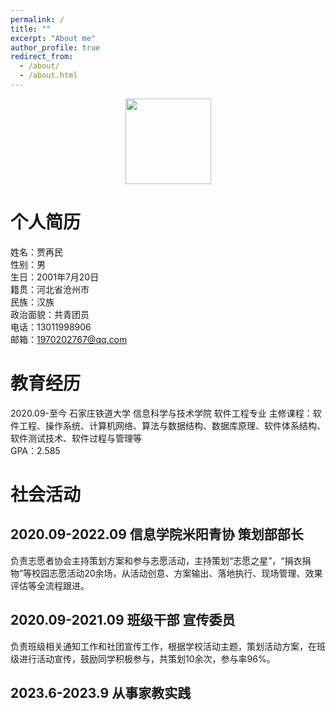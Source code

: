 ```yaml
---
permalink: /
title: ""
excerpt: "About me"
author_profile: true
redirect_from: 
  - /about/
  - /about.html
---
```


<div align="center"> <img height="137px" src="https://github-readme-stats.vercel.app/api?username=sun0225SUN&hide_title=true&hide_border=true&show_icons=trueline_height=21&text_color=000&icon_color=000&bg_color=0,ea6161,ffc64d,fffc4d,52fa5a&theme=graywhite" /> 
</div>

个人简历
======
姓名：贾再民  
性别：男  
生日：2001年7月20日  
籍贯：河北省沧州市  
民族：汉族  
政治面貌：共青团员  
电话：13011998906  
邮箱：1970202767@qq.com  

教育经历
======
2020.09-至今 石家庄铁道大学 信息科学与技术学院 软件工程专业
主修课程：软件工程、操作系统、计算机网络、算法与数据结构、数据库原理、软件体系结构、 软件测试技术、软件过程与管理等  
GPA：2.585  

社会活动
======

2020.09-2022.09 信息学院米阳青协 策划部部长  
------

负责志愿者协会主持策划方案和参与志愿活动，主持策划“志愿之星”，“捐衣捐物”等校园志愿活动20余场，从活动创意、方案输出、落地执行、现场管理、效果评估等全流程跟进。

2020.09-2021.09 班级干部 宣传委员
------

负责班级相关通知工作和社团宣传工作，根据学校活动主题，策划活动方案，在班级进行活动宣传，鼓励同学积极参与，共策划10余次，参与率96%。  

2023.6-2023.9 从事家教实践
------







